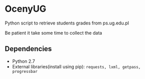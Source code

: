 # OcenyUG
Python script to retrieve students grades from ps.ug.edu.pl

Be patient it take some time to collect the data


## Dependencies
- Python 2.7
- External libraries(install using pip): `requests, lxml, getpass, progressbar`
